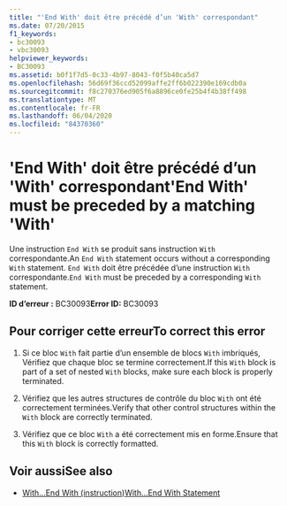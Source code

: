 ```yaml
---
title: "'End With' doit être précédé d’un 'With' correspondant"
ms.date: 07/20/2015
f1_keywords:
- bc30093
- vbc30093
helpviewer_keywords:
- BC30093
ms.assetid: b0f1f7d5-0c33-4b97-8043-f0f5b40ca5d7
ms.openlocfilehash: 56d69f36ccd52099affe2ff6b022390e169cdb0a
ms.sourcegitcommit: f8c270376ed905f6a8896ce0fe25b4f4b38ff498
ms.translationtype: MT
ms.contentlocale: fr-FR
ms.lasthandoff: 06/04/2020
ms.locfileid: "84370360"
---
```

# <a name="end-with-must-be-preceded-by-a-matching-with"></a><span data-ttu-id="a7900-102">'End With' doit être précédé d’un 'With' correspondant</span><span class="sxs-lookup"><span data-stu-id="a7900-102">'End With' must be preceded by a matching 'With'</span></span>
<span data-ttu-id="a7900-103">Une instruction `End With` se produit sans instruction `With` correspondante.</span><span class="sxs-lookup"><span data-stu-id="a7900-103">An `End With` statement occurs without a corresponding `With` statement.</span></span> <span data-ttu-id="a7900-104">`End With` doit être précédée d’une instruction `With` correspondante.</span><span class="sxs-lookup"><span data-stu-id="a7900-104">`End With` must be preceded by a corresponding `With` statement.</span></span>  
  
 <span data-ttu-id="a7900-105">**ID d’erreur :** BC30093</span><span class="sxs-lookup"><span data-stu-id="a7900-105">**Error ID:** BC30093</span></span>  
  
## <a name="to-correct-this-error"></a><span data-ttu-id="a7900-106">Pour corriger cette erreur</span><span class="sxs-lookup"><span data-stu-id="a7900-106">To correct this error</span></span>  
  
1. <span data-ttu-id="a7900-107">Si ce bloc `With` fait partie d’un ensemble de blocs `With` imbriqués, Vérifiez que chaque bloc se termine correctement.</span><span class="sxs-lookup"><span data-stu-id="a7900-107">If this `With` block is part of a set of nested `With` blocks, make sure each block is properly terminated.</span></span>  
  
2. <span data-ttu-id="a7900-108">Vérifiez que les autres structures de contrôle du bloc `With` ont été correctement terminées.</span><span class="sxs-lookup"><span data-stu-id="a7900-108">Verify that other control structures within the `With` block are correctly terminated.</span></span>  
  
3. <span data-ttu-id="a7900-109">Vérifiez que ce bloc `With` a été correctement mis en forme.</span><span class="sxs-lookup"><span data-stu-id="a7900-109">Ensure that this `With` block is correctly formatted.</span></span>  
  
## <a name="see-also"></a><span data-ttu-id="a7900-110">Voir aussi</span><span class="sxs-lookup"><span data-stu-id="a7900-110">See also</span></span>

- [<span data-ttu-id="a7900-111">With...End With (instruction)</span><span class="sxs-lookup"><span data-stu-id="a7900-111">With...End With Statement</span></span>](../language-reference/statements/with-end-with-statement.md)
